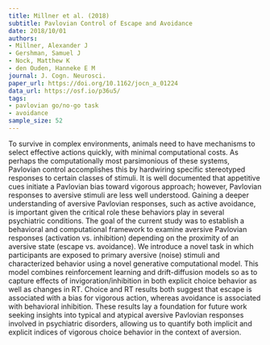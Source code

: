 ```yaml
---
title: Millner et al. (2018)
subtitle: Pavlovian Control of Escape and Avoidance
date: 2018/10/01
authors:
- Millner, Alexander J
- Gershman, Samuel J
- Nock, Matthew K
- den Ouden, Hanneke E M
journal: J. Cogn. Neurosci.
paper_url: https://doi.org/10.1162/jocn_a_01224
data_url: https://osf.io/p36u5/
tags:
- pavlovian go/no-go task
- avoidance
sample_size: 52
---
```


To survive in complex environments, animals need to have mechanisms to select effective actions quickly, with minimal computational costs. As perhaps the computationally most parsimonious of these systems, Pavlovian control accomplishes this by hardwiring specific stereotyped responses to certain classes of stimuli. It is well documented that appetitive cues initiate a Pavlovian bias toward vigorous approach; however, Pavlovian responses to aversive stimuli are less well understood. Gaining a deeper understanding of aversive Pavlovian responses, such as active avoidance, is important given the critical role these behaviors play in several psychiatric conditions. The goal of the current study was to establish a behavioral and computational framework to examine aversive Pavlovian responses (activation vs. inhibition) depending on the proximity of an aversive state (escape vs. avoidance). We introduce a novel task in which participants are exposed to primary aversive (noise) stimuli and characterized behavior using a novel generative computational model. This model combines reinforcement learning and drift-diffusion models so as to capture effects of invigoration/inhibition in both explicit choice behavior as well as changes in RT. Choice and RT results both suggest that escape is associated with a bias for vigorous action, whereas avoidance is associated with behavioral inhibition. These results lay a foundation for future work seeking insights into typical and atypical aversive Pavlovian responses involved in psychiatric disorders, allowing us to quantify both implicit and explicit indices of vigorous choice behavior in the context of aversion.
